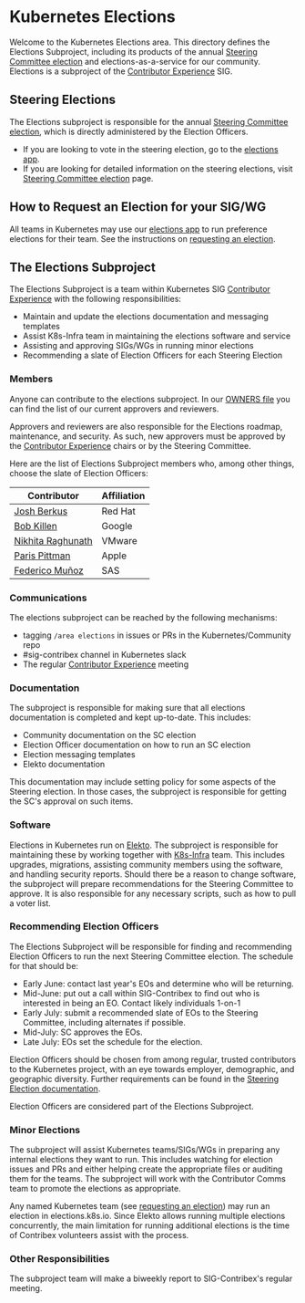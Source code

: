 # Kubernetes Elections

Welcome to the Kubernetes Elections area.  This directory defines the Elections
Subproject, including its products of the annual [Steering Committee election]
and elections-as-a-service for our community.  Elections is a subproject of
the [Contributor Experience] SIG.

## Steering Elections

The Elections subproject is responsible for the annual [Steering Committee election],
which is directly administered by the Election Officers.

* If you are looking to vote in the steering election, go to the [elections app].
* If you are looking for detailed information on the steering elections,
  visit [Steering Committee election] page.

## How to Request an Election for your SIG/WG

All teams in Kubernetes may use our [elections app] to run preference elections
for their team.  See the instructions on [requesting an election].

## The Elections Subproject

The Elections Subproject is a team within Kubernetes SIG [Contributor Experience]
with the following responsibilities:

* Maintain and update the elections documentation and messaging templates
* Assist K8s-Infra team in maintaining the elections software and service
* Assisting and approving SIGs/WGs in running minor elections
* Recommending a slate of Election Officers for each Steering Election

### Members

Anyone can contribute to the elections subproject. In our [OWNERS file] you
can find the list of our current approvers and reviewers.

Approvers and reviewers are also responsible for the Elections roadmap,
maintenance, and security.  As such, new approvers must be approved by
the [Contributor Experience] chairs or by the Steering Committee.

Here are the list of Elections Subproject members who, among other things,
choose the slate of Election Officers:

| Contributor | Affiliation |
| ---------------- | ------------------- |
| [Josh Berkus](https://github.com/jberkus) | Red Hat |
| [Bob Killen](https://github.com/mrbobbytables) | Google |
| [Nikhita Raghunath](https://github.com/nikhita) | VMware |
| [Paris Pittman](https://github.com/parispittman) | Apple |
| [Federico Muñoz](https://github.com/fsmunoz) | SAS |

### Communications

The elections subproject can be reached by the following mechanisms:

* tagging `/area elections` in issues or PRs in the Kubernetes/Community repo
* #sig-contribex channel in Kubernetes slack
* The regular [Contributor Experience] meeting

### Documentation

The subproject is responsible for making sure that all elections documentation
is completed and kept up-to-date.  This includes:

* Community documentation on the SC election
* Election Officer documentation on how to run an SC election
* Election messaging templates
* Elekto documentation

This documentation may include setting policy for some aspects of the Steering
election.  In those cases, the subproject is responsible for getting the SC's
approval on such items.

### Software

Elections in Kubernetes run on [Elekto].  The subproject is responsible for
maintaining these by working together with [K8s-Infra] team.  This includes
upgrades, migrations, assisting community members using the software, and handling
security reports.  Should there be a reason to change software, the subproject
will prepare recommendations for the Steering Committee to approve. It is also
responsible for any necessary scripts, such as how to pull a voter list.

### Recommending Election Officers

The Elections Subproject will be responsible for finding and recommending
Election Officers to run the next Steering Committee election. The schedule
for that should be:

* Early June: contact last year's EOs and determine who will be returning.
* Mid-June: put out a call within SIG-Contribex to find out who is interested
  in being an EO. Contact likely individuals 1-on-1
* Early July: submit a recommended slate of EOs to the Steering Committee,
  including alternates if possible.
* Mid-July: SC approves the EOs.
* Late July: EOs set the schedule for the election.

Election Officers should be chosen from among regular, trusted contributors to the
Kubernetes project, with an eye towards employer, demographic, and geographic
diversity.  Further requirements can be found in the [Steering Election documentation].

Election Officers are considered part of the Elections Subproject.

### Minor Elections

The subproject will assist Kubernetes teams/SIGs/WGs in preparing any internal
elections they want to run.  This includes watching for election issues and PRs
and either helping create the appropriate files or auditing them for the teams.
The subproject will work with the Contributor Comms team to promote the elections
as appropriate.

Any named Kubernetes team (see [requesting an election]) may run an election
in elections.k8s.io.  Since Elekto allows running multiple elections
concurrently, the main limitation for running additional elections is the time
of Contribex volunteers assist with the process.

### Other Responsibilities

The subproject team will make a biweekly report to SIG-Contribex's regular
meeting.

[Contributor Experience]: /sig-contributor-experience/README.md
[Elekto]: https://elekto.dev
[OWNERS file]: OWNERS
[Steering Committee election]: https://git.k8s.io/steering/elections.md
[elections app]: https://elections.k8s.io
[requesting an election]: teams/README.md
[K8s-Infra]: /sig-k8s-infra/README.md
[Steering Election documentation]: /elections/steering/README.md
